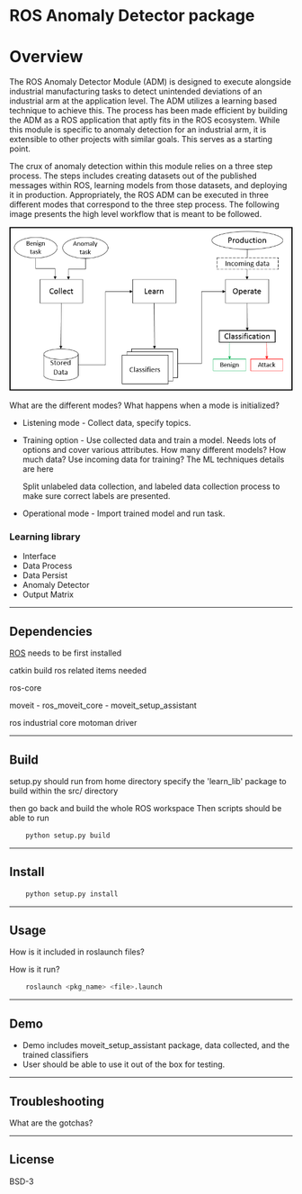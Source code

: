 # ROS Anomaly Detector package


# Overview

<!-- The high level ROS Anomaly Detector Module (ADM) goal is -->

The ROS Anomaly Detector Module (ADM) is designed to execute alongside
industrial manufacturing tasks to detect unintended deviations of an
industrial arm at the application level. The ADM utilizes a learning based
technique to achieve this. The process has been made efficient by building the
ADM as a ROS application that aptly fits in the ROS ecosystem. While this
module is specific to anomaly detection for an industrial arm, it is extensible
to other projects with similar goals. This serves as a starting point.

The crux of anomaly detection within this module relies on a three step
process. The steps includes creating datasets out of the published messages
within ROS, learning models from those datasets, and deploying it in
production. Appropriately, the ROS ADM can be executed in three different modes
that correspond to the three step process. The following image presents the
high level workflow that is meant to be followed.

![Image](images/adm_flow.png)

<!-- To evaluate our anomaly detection methodology we considered an industrial arm
programmed and controlled with ROS. We developed a ROS Anomaly Detection Module
(ADM) that is designed to execute alongside manufacturing tasks to detect
unintended arm deviations. ADM can be executed in three different modes for
collecting data (Collect mode), learning models (Learn mode), and detecting
anomalies (Operate mode). -->



<!-- % % Also important, the IDM is designed to integrate well
% % with the development of any ROS application.
% The IDM addresses the integrity of the industrial arm task by
% monitoring the captured joint states that are relayed back to the
% control system from the sensors. At any given point, when the joints
% have progressed into an unseen state, they should be marked anomalous.

% % [\idea{Start talking about the IDM and what it does.}]

% The crux of intrusion detection within our proposed
% method relies on a three step process. The steps include gathering
% messages that are published in ROS, using that data to build a
% learning model, and finally using that model in the production phase
% to classify the arm's behavior. Appropriately, the ROS IDM can be
% executed in three different modes that correspond to the three step
% process. Fig. \ref{fig:idm_flow} presents the high level workflow of
% the IDM. Labeled data is collected in the Collect mode. The collected
% data is utilized for learning in the Learn mode, producing trained
% classifiers. These are employed during production. -->



What are the different modes?
What happens when a mode is initialized?


- Listening mode - Collect data, specify topics.
- Training option - Use collected data and train a model.
	Needs lots of options and cover various attributes.
	How many different models?
	How much data?
	Use incoming data for training?
	The ML techniques details are here

	Split unlabeled data collection, and labeled data collection
		process to make sure correct labels are presented.

- Operational mode - Import trained model and run task.


### Learning library

- Interface
- Data Process
- Data Persist
- Anomaly Detector
- Output Matrix

---

## Dependencies

[ROS](http://wiki.ros.org/ROS/Installation) needs to be first installed

catkin build
ros related items needed

ros-core


moveit
	- ros_moveit_core
	- moveit_setup_assistant

ros industrial core
motoman driver

---

## Build

setup.py should run from home directory
specify the 'learn_lib' package to build within the src/ directory

then go back and build the whole ROS workspace
Then scripts should be able to run


```bash
	python setup.py build
```
---

## Install


```bash
	python setup.py install
```



---

## Usage

How is it included in roslaunch files?

How is it run?

```bash
	roslaunch <pkg_name> <file>.launch
```

---

## Demo

- Demo includes moveit_setup_assistant package, data collected,
	and the trained classifiers
- User should be able to use it out of the box for testing.

---

## Troubleshooting

What are the gotchas?

---

## License

BSD-3
